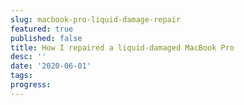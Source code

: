 ```yaml
---
slug: macbook-pro-liquid-damage-repair
featured: true
published: false
title: How I repaired a liquid-damaged MacBook Pro
desc: ''
date: '2020-06-01'
tags: 
progress: 
---
```

